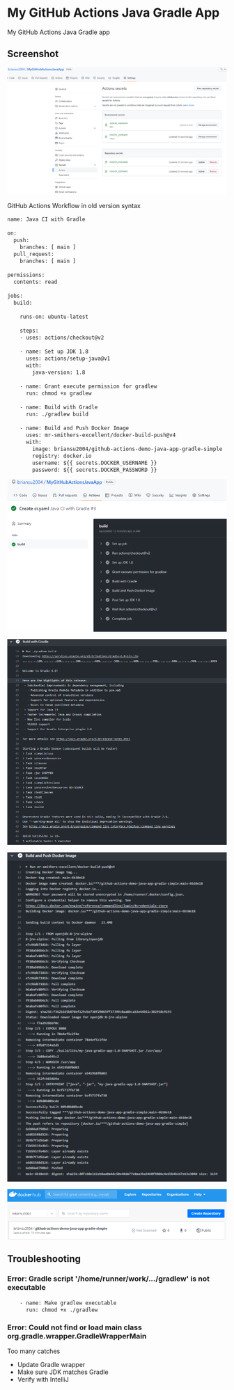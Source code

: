 # My GitHub Actions Java Gradle App

My GitHub Actions Java Gradle app

## Screenshot

![](image/GitHubActionsJava/github_secrets.png)

GitHub Actions Workflow in old version syntax

```
name: Java CI with Gradle

on:
  push:
    branches: [ main ]
  pull_request:
    branches: [ main ]

permissions:
  contents: read

jobs:
  build:

    runs-on: ubuntu-latest

    steps:
    - uses: actions/checkout@v2

    - name: Set up JDK 1.8
      uses: actions/setup-java@v1
      with:
        java-version: 1.8

    - name: Grant execute permission for gradlew
      run: chmod +x gradlew

    - name: Build with Gradle
      run: ./gradlew build

    - name: Build and Push Docker Image
      uses: mr-smithers-excellent/docker-build-push@v4
      with:
        image: briansu2004/github-actions-demo-java-app-gradle-simple
        registry: docker.io
        username: ${{ secrets.DOCKER_USERNAME }}
        password: ${{ secrets.DOCKER_PASSWORD }}
```

![](image/GitHubActionsJava/wf_build.png)

![](image/GitHubActionsJava/wf_build_gradle.png)

![](image/GitHubActionsJava/wf_build_docker.png)

![](image/GitHubActionsJava/docker_hub.png)

## Troubleshooting

### Error: Gradle script '/home/runner/work/.../gradlew' is not executable

```
    - name: Make gradlew executable
      run: chmod +x ./gradlew
```

### Error: Could not find or load main class org.gradle.wrapper.GradleWrapperMain

Too many catches

- Update Gradle wrapper
- Make sure JDK matches Gradle
- Verify with IntelliJ
